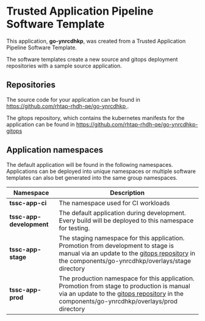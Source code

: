# Trusted Application Pipeline Software Template

This application, **go-ynrcdhkp**, was created from a Trusted Application Pipeline Software Template.

The software templates create a new source and gitops deployment repositories with a sample source application. 

## Repositories

The source code for your application can be found in [https://github.com/rhtap-rhdh-qe/go-ynrcdhkp ](https://github.com/rhtap-rhdh-qe/go-ynrcdhkp ).
 
The gitops repository, which contains the kubernetes manifests for the application can be found in 
[https://github.com/rhtap-rhdh-qe/go-ynrcdhkp-gitops ](https://github.com/rhtap-rhdh-qe/go-ynrcdhkp-gitops ) 

## Application namespaces 

The default application will be found in the following namespaces. Applications can be deployed into unique namespaces or multiple software templates can also bet generated into the same group namespaces.  

|  Namespace   |  Description   |  
| -------- | -------- |
| **tssc-app-ci** | The namespace used for CI workloads |
| **tssc-app-development** | The default application during development. Every build will be deployed to this namespace for testing. |
| **tssc-app-stage** | The staging namespace for this application. Promotion from development to stage is manual via an update to the [gitops repository](https://github.com/rhtap-rhdh-qe/go-ynrcdhkp-gitops ) in the components/go-ynrcdhkp/overlays/stage directory |
| **tssc-app-prod** | The production namespace for this application. Promotion from stage to production is manual via an update to the [gitops repository](https://github.com/rhtap-rhdh-qe/go-ynrcdhkp-gitops ) in the components/go-ynrcdhkp/overlays/prod directory |